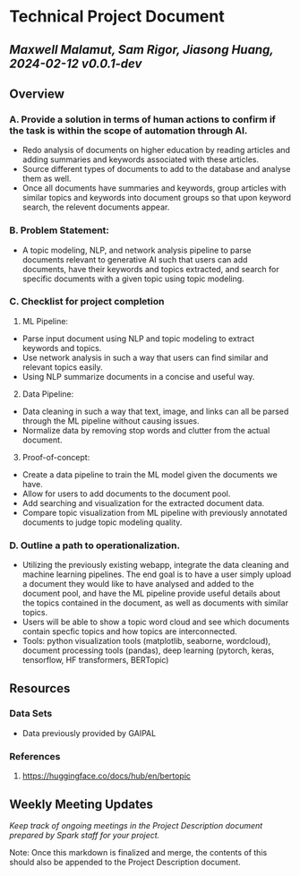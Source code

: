 # Technical Project Document

## *Maxwell Malamut, Sam Rigor, Jiasong Huang, 2024-02-12 v0.0.1-dev*

## Overview


### A. Provide a solution in terms of human actions to confirm if the task is within the scope of automation through AI.

 - Redo analysis of documents on higher education by reading articles and adding summaries and keywords associated with these articles.
 - Source different types of documents to add to the database and analyse them as well.
 - Once all documents have summaries and keywords, group articles with similar topics and keywords into document groups so that upon keyword search, the relevent documents appear.


### B. Problem Statement:

 - A topic modeling, NLP, and network analysis pipeline to parse documents relevant to generative AI such that users can add documents, have their keywords and topics extracted, and search for specific documents with a given topic using topic modeling.


### C. Checklist for project completion

1. ML Pipeline: 
* Parse input document using NLP and topic modeling to extract keywords and topics. 
* Use network analysis in such a way that users can find similar and relevant topics easily. 
* Using NLP summarize documents in a concise and useful way.
2. Data Pipeline:
* Data cleaning in such a way that text, image, and links can all be parsed through the ML pipeline without causing issues.
* Normalize data by removing stop words and clutter from the actual document.
3. Proof-of-concept:
* Create a data pipeline to train the ML model given the documents we have.
* Allow for users to add documents to the document pool.
* Add searching and visualization for the extracted document data.
* Compare topic visualization from ML pipeline with previously annotated documents to judge topic modeling quality.

### D. Outline a path to operationalization.

 - Utilizing the previously existing webapp, integrate the data cleaning and machine learning pipelines. The end goal is to have a user simply upload a document they would like to have analysed and added to the document pool, and have the ML pipeline provide useful details about the topics contained in the document, as well as documents with similar topics.
 - Users will be able to show a topic word cloud and see which documents contain specfic topics and how topics are interconnected.
 - Tools: python visualization tools (matplotlib, seaborne, wordcloud), document processing tools (pandas), deep learning (pytorch, keras, tensorflow, HF transformers, BERTopic)

## Resources

### Data Sets

- Data previously provided by GAIPAL

### References

1. https://huggingface.co/docs/hub/en/bertopic

## Weekly Meeting Updates

*Keep track of ongoing meetings in the Project Description document prepared by Spark staff for your project.*


Note: Once this markdown is finalized and merge, the contents of this should also be appended to the Project Description document.
